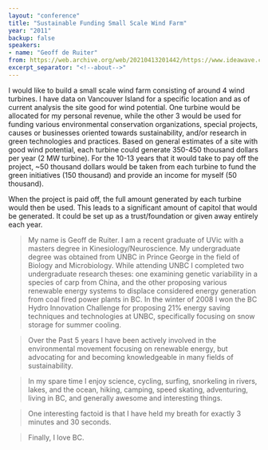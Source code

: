 ```yaml
---
layout: "conference"
title: "Sustainable Funding Small Scale Wind Farm"
year: "2011"
backup: false
speakers:
- name: "Geoff de Ruiter"
from: https://web.archive.org/web/20210413201442/https://www.ideawave.ca/2011-conference/sustainable-funding-small-scale-wind-farm
excerpt_separator: "<!--about-->"
---
```


I would like to build a small scale wind farm consisting of around 4 wind
turbines. I have data on Vancouver Island for a specific location and as of
current analysis the site good for wind potential. One turbine would be
allocated for my personal revenue, while the other 3 would be used for funding
various environmental conservation organizations, special projects, causes or
businesses oriented towards sustainability, and/or research in green
technologies and practices. Based on general estimates of a site with good
wind potential, each turbine could generate 350-450 thousand dollars per year
(2 MW turbine). For the 10-13 years that it would take to pay off the project,
~50 thousand dollars would be taken from each turbine to fund the green
initiatives (150 thousand) and provide an income for myself (50 thousand).

When the project is paid off, the full amount generated by each turbine
would then be used. This leads to a significant amount of capitol that
would be generated. It could be set up as a trust/foundation or given
away entirely each year.

<!--about-->

> My name is Geoff de Ruiter. I am a recent graduate of UVic with a masters
degree in Kinesiology/Neuroscience. My undergraduate degree was obtained from
UNBC in Prince George in the field of Biology and Microbiology. While
attending UNBC I completed two undergraduate research theses: one examining
genetic variability in a species of carp from China, and the other proposing
various renewable energy systems to displace considered energy generation from
coal fired power plants in BC. In the winter of 2008 I won the BC Hydro
Innovation Challenge for proposing 21% energy saving techniques and
technologies at UNBC, specifically focusing on snow storage for summer
cooling.  

> Over the Past 5 years I have been actively involved in the environmental
movement focusing on renewable energy, but advocating for and becoming
knowledgeable in many fields of sustainability.  

> In my spare time I enjoy science, cycling, surfing, snorkeling in rivers,
lakes, and the ocean, hiking, camping, speed skating, adventuring, living in
BC, and generally awesome and interesting things.  

> One interesting factoid is that I have held my breath for exactly 3 minutes
and 30 seconds.  

> Finally, I love BC.